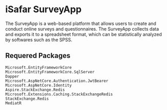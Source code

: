 # iSafar SurveyApp
The SurveyApp is a web-based platform that allows users to create and conduct online surveys and questionnaires. The SurveyApp collects data and exports it to a spreadsheet format, which can be statistically analyzed by softwares such as the SPSS.


## Requered Packages

    Microsoft.EntityFrameworkCore
    Microsoft.EntityFrameworkCore.SqlServer
    Dapper
    Microsoft.AspNetCore.Authentication.JwtBearer
    Microsoft.AspNetCore.Identity
    Aspire.StackExchange.Redis
    Microsoft.Extensions.Caching.StackExchangeRedis
    StackExchange.Redis
    MediatR
